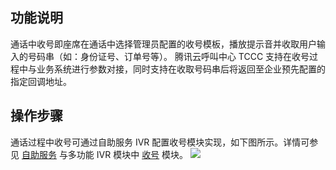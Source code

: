 ## 功能说明
通话中收号即座席在通话中选择管理员配置的收号模板，播放提示音并收取用户输入的号码串（如：身份证号、订单号等）。
腾讯云呼叫中心 TCCC 支持在收号过程中与业务系统进行参数对接，同时支持在收取号码串后将返回至企业预先配置的指定回调地址。

## 操作步骤
通话过程中收号可通过自助服务 IVR 配置收号模块实现，如下图所示。详情可参见 [自助服务](https://cloud.tencent.com/document/product/679/73557) 与多功能 IVR 模块中 [收号](https://cloud.tencent.com/document/product/679/73552) 模块。
![](https://qcloudimg.tencent-cloud.cn/raw/824658dac00d230b9a8c816a3ce87e0a.png)
